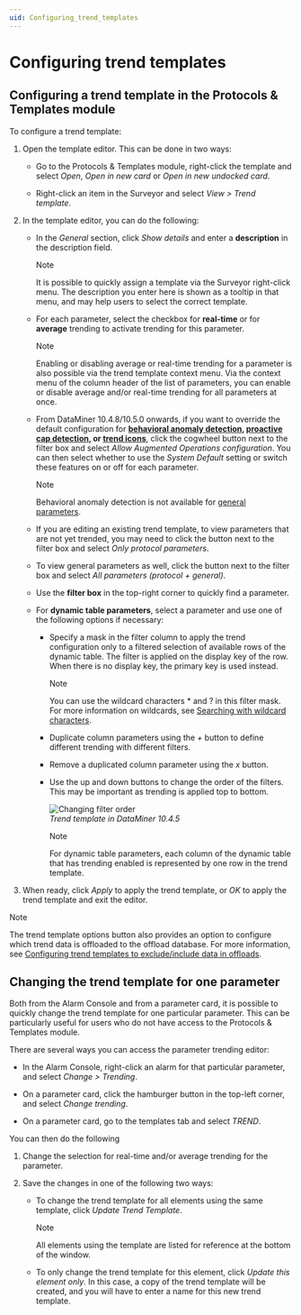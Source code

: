```yaml
---
uid: Configuring_trend_templates
---
```


# Configuring trend templates

## Configuring a trend template in the Protocols & Templates module

To configure a trend template:

1. Open the template editor. This can be done in two ways:

   - Go to the Protocols & Templates module, right-click the template and select *Open*, *Open in new card* or *Open in new undocked card*.

   - Right-click an item in the Surveyor and select *View \> Trend template*.

1. In the template editor, you can do the following:

   - In the *General* section, click *Show details* and enter a **description** in the description field.

     > [!NOTE]
     > It is possible to quickly assign a template via the Surveyor right-click menu. The description you enter here is shown as a tooltip in that menu, and may help users to select the correct template.

   - For each parameter, select the checkbox for **real-time** or for **average** trending to activate trending for this parameter.

     > [!NOTE]
     > Enabling or disabling average or real-time trending for a parameter is also possible via the trend template context menu. Via the context menu of the column header of the list of parameters, you can enable or disable average and/or real-time trending for all parameters at once.

   - From DataMiner 10.4.8/10.5.0 onwards<!-- RN 39691+39692 -->, if you want to override the default configuration for **[behavioral anomaly detection](xref:Working_with_behavioral_anomaly_detection), [proactive cap detection](xref:Proactive_cap_detection), or [trend icons](xref:Working_with_trend_icons)**, click the cogwheel button next to the filter box and select *Allow Augmented Operations configuration*. You can then select whether to use the *System Default* setting or switch these features on or off for each parameter.

     > [!NOTE]
     > Behavioral anomaly detection is not available for [general parameters](xref:General_parameters)<!--RN 40086-->.

   - If you are editing an existing trend template, to view parameters that are not yet trended, you may need to click the button next to the filter box and select *Only protocol parameters*.

   - To view general parameters as well, click the button next to the filter box and select *All parameters (protocol + general)*.

   - Use the **filter box** in the top-right corner to quickly find a parameter.

   - For **dynamic table parameters**, select a parameter and use one of the following options if necessary:

     - Specify a mask in the filter column to apply the trend configuration only to a filtered selection of available rows of the dynamic table. The filter is applied on the display key of the row. When there is no display key, the primary key is used instead.
    
       > [!NOTE]
       > You can use the wildcard characters \* and ? in this filter mask. For more information on wildcards, see [Searching with wildcard characters](xref:Searching_in_DataMiner_Cube#searching-with-wildcard-characters).

     - Duplicate column parameters using the *+* button to define different trending with different filters.

     - Remove a duplicated column parameter using the *x* button.

     - Use the up and down buttons to change the order of the filters. This may be important as trending is applied top to bottom.

       ![Changing filter order](~/dataminer/images/Change_Order_Filters.png)<br>*Trend template in DataMiner 10.4.5*

       > [!NOTE]
       > For dynamic table parameters, each column of the dynamic table that has trending enabled is represented by one row in the trend template.

1. When ready, click *Apply* to apply the trend template, or *OK* to apply the trend template and exit the editor.

> [!NOTE]
> The trend template options button also provides an option to configure which trend data is offloaded to the offload database. For more information, see [Configuring trend templates to exclude/include data in offloads](xref:Configuring_data_offloads#configuring-trend-templates-to-excludeinclude-data-in-offloads).

## Changing the trend template for one parameter

Both from the Alarm Console and from a parameter card, it is possible to quickly change the trend template for one particular parameter. This can be particularly useful for users who do not have access to the Protocols & Templates module.

There are several ways you can access the parameter trending editor:

- In the Alarm Console, right-click an alarm for that particular parameter, and select *Change > Trending*.

- On a parameter card, click the hamburger button in the top-left corner, and select *Change trending*.

- On a parameter card, go to the templates tab and select *TREND*.

You can then do the following

1. Change the selection for real-time and/or average trending for the parameter.

1. Save the changes in one of the following two ways:

   - To change the trend template for all elements using the same template, click *Update Trend Template*.

     > [!NOTE]
     > All elements using the template are listed for reference at the bottom of the window.

   - To only change the trend template for this element, click *Update this element only*. In this case, a copy of the trend template will be created, and you will have to enter a name for this new trend template.
